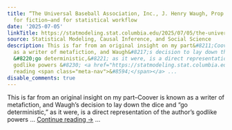 ```yaml
---
title: “The Universal Baseball Association, Inc., J. Henry Waugh, Prop.” as a metaphor
  for fiction–and for statistical workflow
date: '2025-07-05'
linkTitle: https://statmodeling.stat.columbia.edu/2025/07/05/the-universal-baseball-association-inc-j-henry-waugh-prop-as-a-metaphor-for-fiction/
source: Statistical Modeling, Causal Inference, and Social Science
description: This is far from an original insight on my part&#8211;Coover is known
  as a writer of metafiction, and Waugh&#8217;s decision to lay down the dice and
  &#8220;go deterministic,&#8221; as it were, is a direct representation of the author&#8217;s
  godlike powers &#8230; <a href="https://statmodeling.stat.columbia.edu/2025/07/05/the-universal-baseball-association-inc-j-henry-waugh-prop-as-a-metaphor-for-fiction/">Continue
  reading <span class="meta-nav">&#8594;</span></a> ...
disable_comments: true
---
```

This is far from an original insight on my part&#8211;Coover is known as a writer of metafiction, and Waugh&#8217;s decision to lay down the dice and &#8220;go deterministic,&#8221; as it were, is a direct representation of the author&#8217;s godlike powers &#8230; <a href="https://statmodeling.stat.columbia.edu/2025/07/05/the-universal-baseball-association-inc-j-henry-waugh-prop-as-a-metaphor-for-fiction/">Continue reading <span class="meta-nav">&#8594;</span></a> ...